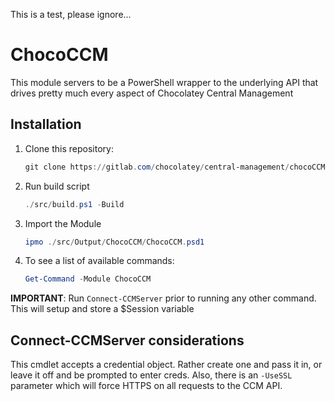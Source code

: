 This is a test, please ignore...

# ChocoCCM

This module servers to be a PowerShell wrapper to the underlying API that drives pretty much every aspect of Chocolatey Central Management

## Installation

1. Clone this repository:

   ```powershell
   git clone https://gitlab.com/chocolatey/central-management/chocoCCM.git
   ```

2. Run build script

   ```powershell
   ./src/build.ps1 -Build
   ```

3. Import the Module

   ```powershell
   ipmo ./src/Output/ChocoCCM/ChocoCCM.psd1
   ```

4. To see a list of available commands:

   ```powershell
   Get-Command -Module ChocoCCM
   ```

**IMPORTANT**: Run `Connect-CCMServer` prior to running any other command. This will setup and store a \$Session variable

## Connect-CCMServer considerations

This cmdlet accepts a credential object. Rather create one and pass it in, or leave it off and be prompted to enter creds. Also, there is an `-UseSSL` parameter which will force HTTPS on all requests to the CCM API.

